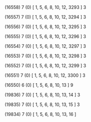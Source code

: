 (16558) 7 (0) [ 1, 5, 6, 8, 10, 12, 3293 ] 3 


(16557) 7 (0) [ 1, 5, 6, 8, 10, 12, 3294 ] 3 


(16556) 7 (0) [ 1, 5, 6, 8, 10, 12, 3295 ] 3 


(16555) 7 (0) [ 1, 5, 6, 8, 10, 12, 3296 ] 3 


(16554) 7 (0) [ 1, 5, 6, 8, 10, 12, 3297 ] 3 


(16553) 7 (0) [ 1, 5, 6, 8, 10, 12, 3298 ] 3 


(16552) 7 (0) [ 1, 5, 6, 8, 10, 12, 3299 ] 3 


(16551) 7 (0) [ 1, 5, 6, 8, 10, 12, 3300 ] 3 


(16550) 6 (0) [ 1, 5, 6, 8, 10, 13 ] 9 


(19836) 7 (0) [ 1, 5, 6, 8, 10, 13, 14 ] 3 


(19835) 7 (0) [ 1, 5, 6, 8, 10, 13, 15 ] 3 


(19834) 7 (0) [ 1, 5, 6, 8, 10, 13, 16 ]  

